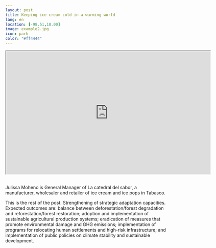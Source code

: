 ```yaml
--- 
layout: post 
title: Keeping ice cream cold in a warming world
lang: en
location: [-98.51,18.00]
image: example2.jpg
icon: park
color: "#ff4444"
--- 
```


<p>
<iframe src="https://docs.google.com/file/d/0B8U6aNxb0RPtZzdCWHBGTjBraVk/preview" width="640" height="385"></iframe><br><br>

Julissa Moheno is General Manager of La catedral del sabor, a manufacturer, wholesaler and retailer of ice cream and ice pops in Tabasco. 

</p>
<p >
	This is the rest of the post. Strengthening of strategic adaptation capacities. Expected outcomes are: balance between deforestation/forest degradation and reforestation/forest restoration; adoption and implementation of sustainable agricultural production systems; eradication of measures that promote environmental damage and GHG emissions; implementation of programs for relocating human settlements and high-risk infrastructure; and implementation of public policies on climate stability and sustainable development.
</p>

